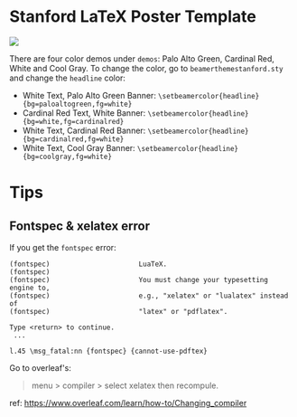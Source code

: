 # Stanford LaTeX Poster Template

![](poster_pic.png)

There are four color demos under `demos`: Palo Alto Green, Cardinal Red, White and Cool Gray. To change the color, go to `beamerthemestanford.sty` and change the `headline` color:

- White Text, Palo Alto Green Banner: `\setbeamercolor{headline}{bg=paloaltogreen,fg=white}`
- Cardinal Red Text, White Banner: `\setbeamercolor{headline}{bg=white,fg=cardinalred}`
- White Text, Cardinal Red Banner: `\setbeamercolor{headline}{bg=cardinalred,fg=white}`
- White Text, Cool Gray Banner: `\setbeamercolor{headline}{bg=coolgray,fg=white}`

# Tips

## Fontspec & xelatex error

If you get the `fontspec` error:
```
(fontspec)                      LuaTeX.
(fontspec)                      
(fontspec)                      You must change your typesetting engine to,
(fontspec)                      e.g., "xelatex" or "lualatex" instead of
(fontspec)                      "latex" or "pdflatex".

Type <return> to continue.
 ...                                              
                                                  
l.45 \msg_fatal:nn {fontspec} {cannot-use-pdftex}
```
Go to overleaf's: 
> menu > compiler > select xelatex then recompule.

ref: https://www.overleaf.com/learn/how-to/Changing_compiler
